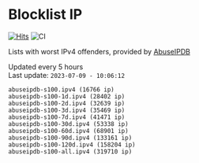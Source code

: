 # Blocklist IP

[![Hits](https://hits.seeyoufarm.com/api/count/incr/badge.svg?url=https%3A%2F%2Fgithub.com%2Fborestad%2Fblocklist-ip%2F&count_bg=%2379C83D&title_bg=%23555555&icon=&icon_color=%23E7E7E7&title=hits&edge_flat=false)](https://hits.seeyoufarm.com)  ![CI](https://img.shields.io/github/workflow/status/borestad/blocklist-ip/CI?style=flat-square)

Lists with worst IPv4 offenders, provided by [AbuseIPDB](https://www.abuseipdb.com/)

<!-- FOOTER-PLACEHOLDER -->
Updated every 5 hours<br>
Last update: `2023-07-09 - 10:06:12`
```
abuseipdb-s100.ipv4 (16766 ip)
abuseipdb-s100-1d.ipv4 (28402 ip)
abuseipdb-s100-2d.ipv4 (32639 ip)
abuseipdb-s100-3d.ipv4 (35469 ip)
abuseipdb-s100-7d.ipv4 (41471 ip)
abuseipdb-s100-30d.ipv4 (53338 ip)
abuseipdb-s100-60d.ipv4 (68901 ip)
abuseipdb-s100-90d.ipv4 (133161 ip)
abuseipdb-s100-120d.ipv4 (158204 ip)
abuseipdb-s100-all.ipv4 (319710 ip)
```
